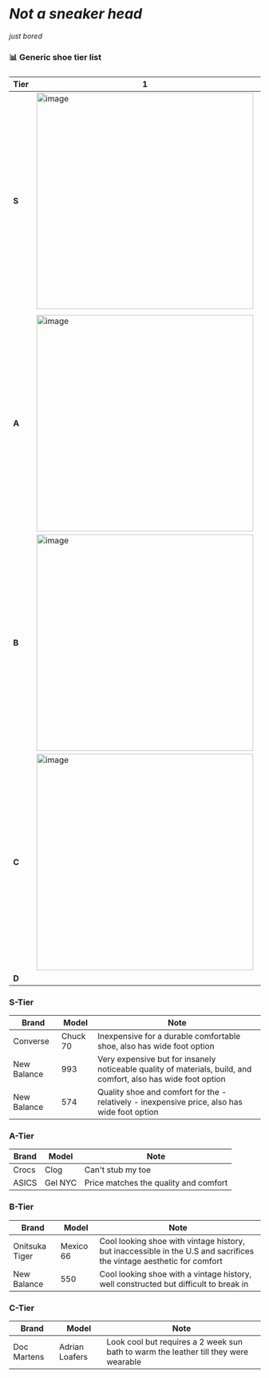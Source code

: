 # _Not a sneaker head_
_just bored_
### 📊 Generic shoe tier list


### 
| Tier  | 1 | 2 | 3 | 4 | 5 | 6 | 7 | 8 | 9 | 10 |
|------|----|----|----|----|----|----|----|----|----|-----|
| **S** | <img width="434" alt="image" src="https://github.com/user-attachments/assets/7327b08c-1ff6-4025-b25f-ea26b4159f42" /> | <img width="434" alt="image" src="https://github.com/user-attachments/assets/2bbd4215-68c2-41a6-a0b4-52efd1f4cef3" /> | <img width="434" alt="image" src="https://github.com/user-attachments/assets/68535ddc-6bbc-4d34-99c3-7a71eaf8c751" /> | 
 |  |  |  |  |  |  |
| **A** | <img width="434" alt="image" src="https://github.com/user-attachments/assets/91f25058-e545-4017-8f2a-2f7d240c6193" /> | <img width="434" alt="image" src="https://github.com/user-attachments/assets/0820bd7f-5b02-42ce-bfa0-3509979df444" /> |  |  |  |  |  |  |  |  |
| **B** | <img width="434" alt="image" src="https://github.com/user-attachments/assets/2c716792-cae2-4f71-9dec-d0f4f59f3fbc" /> | <img width="434" alt="image" src="https://github.com/user-attachments/assets/150c5916-c350-4d2c-8bd9-9be2c989857a" /> | |  |  |  |  |  |  |  |
| **C** | <img width="434" alt="image" src="https://github.com/user-attachments/assets/0c15ec2b-5907-4317-a4b8-d9a9011f3e1e" /> |  |  |  |  |  |  |  |  |  |
| **D** | ||||||||||

### S-Tier 
| Brand |  Model | Note |
| ------- | ------ | ---|
| Converse | Chuck 70  | Inexpensive for a durable comfortable shoe, also has wide foot option | 
| New Balance | 993 | Very expensive but for insanely noticeable quality of materials, build, and comfort, also has wide foot option |
| New Balance | 574 |Quality shoe and comfort for the - relatively - inexpensive price, also has wide foot option |

### A-Tier 
| Brand |  Model | Note |
| ------- | ------ | ---|
| Crocs | Clog | Can't stub my toe |
| ASICS | Gel NYC | Price matches the quality and comfort | 

### B-Tier 
| Brand |  Model | Note |
| ------- | ------ | ---|
| Onitsuka Tiger | Mexico 66 | Cool looking shoe with vintage history, but inaccessible in the U.S and sacrifices the vintage aesthetic for comfort |
| New Balance | 550 | Cool looking shoe with a vintage history, well constructed but difficult to break in |

### C-Tier
| Brand |  Model | Note |
| ------- | ------ | ---|
| Doc Martens | Adrian Loafers | Look cool but requires a 2 week sun bath to warm the leather till they were wearable |
